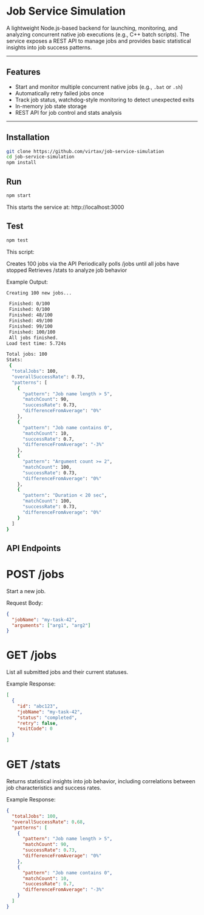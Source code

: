 
# Job Service Simulation

A lightweight Node.js-based backend for launching, monitoring, and analyzing concurrent native job executions (e.g., C++ batch scripts). The service exposes a REST API to manage jobs and provides basic statistical insights into job success patterns.

---

## Features

- Start and monitor multiple concurrent native jobs (e.g., `.bat` or `.sh`)
- Automatically retry failed jobs once
- Track job status, watchdog-style monitoring to detect unexpected exits
- In-memory job state storage
- REST API for job control and stats analysis

---

## Installation

```bash
git clone https://github.com/virtax/job-service-simulation
cd job-service-simulation
npm install
```

## Run

```bash
npm start
```
This starts the service at: http://localhost:3000

## Test

```bash
npm test
```

This script:

Creates 100 jobs via the API
Periodically polls /jobs until all jobs have stopped
Retrieves /stats to analyze job behavior

Example Output:
```bash
Creating 100 new jobs...

 Finished: 0/100
 Finished: 0/100
 Finished: 48/100
 Finished: 49/100
 Finished: 99/100
 Finished: 100/100
 All jobs finished.
Load test time: 5.724s

Total jobs: 100
Stats:
 {
  "totalJobs": 100,
  "overallSuccessRate": 0.73,
  "patterns": [
    {
      "pattern": "Job name length > 5",
      "matchCount": 90,
      "successRate": 0.73,
      "differenceFromAverage": "0%"
    },
    {
      "pattern": "Job name contains 0",
      "matchCount": 10,
      "successRate": 0.7,
      "differenceFromAverage": "-3%"
    },
    {
      "pattern": "Argument count >= 2",
      "matchCount": 100,
      "successRate": 0.73,
      "differenceFromAverage": "0%"
    },
    {
      "pattern": "Duration < 20 sec",
      "matchCount": 100,
      "successRate": 0.73,
      "differenceFromAverage": "0%"
    }
  ]
}
```
## API Endpoints

# POST /jobs
Start a new job.

Request Body:
```json
{
  "jobName": "my-task-42",
  "arguments": ["arg1", "arg2"]
}
```
# GET /jobs
List all submitted jobs and their current statuses.

Example Response:
```json
[
  {
    "id": "abc123",
    "jobName": "my-task-42",
    "status": "completed",
    "retry": false,
    "exitCode": 0
  }
]
```
# GET /stats
Returns statistical insights into job behavior, including correlations between job characteristics and success rates.

Example Response:
```json
{
  "totalJobs": 100,
  "overallSuccessRate": 0.68,
  "patterns": [
    {
      "pattern": "Job name length > 5",
      "matchCount": 90,
      "successRate": 0.73,
      "differenceFromAverage": "0%"
    },
    {
      "pattern": "Job name contains 0",
      "matchCount": 10,
      "successRate": 0.7,
      "differenceFromAverage": "-3%"
    }
  ]
}
```